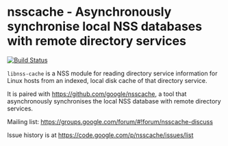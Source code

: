 nsscache - Asynchronously synchronise local NSS databases with remote directory services
========================================================================================

[![Build Status](https://travis-ci.org/google/libnss-cache.svg?branch=master)](https://travis-ci.org/google/libnss-cache)

`libnss-cache` is a NSS module for reading directory service information for Linux hosts from an indexed, local disk cache of that directory service.

It is paired with https://github.com/google/nsscache, a tool that asynchronously synchronises the local NSS database with remote directory services.

Mailing list: https://groups.google.com/forum/#!forum/nsscache-discuss

Issue history is at https://code.google.com/p/nsscache/issues/list

